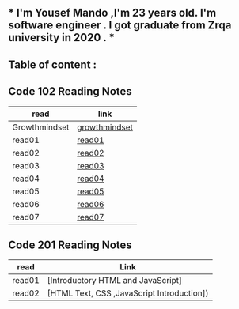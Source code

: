 ## * I'm Yousef Mando ,I'm 23 years old. I'm software engineer . I got graduate from Zrqa university in 2020 . *

## Table of content :
## Code 102 Reading Notes

| read          | link                                                                            |
|---            |---                                                                              | 
| Growthmindset | [growthmindset](https://yousefmamdo.github.io/reading_notes102/growthmindset)   |
|  read01       | [read01](https://yousefmamdo.github.io/reading_notes102/read01)                 |   
| read02        | [read02](https://yousefmamdo.github.io/reading_notes102/read02)                 |  
|  read03       | [read03](https://yousefmamdo.github.io/reading_notes102/read03)                 |   
| read04        | [read04](https://yousefmamdo.github.io/reading_notes102/read04)                 |  
|  read05       | [read05](https://yousefmamdo.github.io/reading_notes102/read05)                 |   
| read06        | [read06](https://yousefmamdo.github.io/reading_notes102/read06)                 |  
| read07        | [read07](https://yousefmamdo.github.io/reading_notes102/read07)                 |


## Code 201 Reading Notes

| read          | Link                                                                            | 
| ------------- | ---------------                                                                 |
| read01        | [Introductory HTML and JavaScript]                                              | 
| read02        | [HTML Text, CSS ,JavaScript Introduction])                                      |